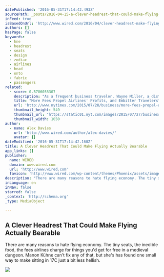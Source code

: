 ```yaml
---
datePublished: '2016-05-31T17:14:42.493Z'
sourcePath: _posts/2016-04-15-a-clever-headrest-that-could-make-flying-actually-bearable.md
inFeed: true
isBasedOnUrl: 'http://www.wired.com/2016/04/clever-headrest-make-flying-actually-bearable/'
authors: []
hasPage: false
keywords:
  - hne
  - headrest
  - seats
  - design
  - zodiac
  - airlines
  - head
  - onto
  - fabric
  - passengers
related:
  - score: 0.5786058307
    description: "As a frequent business traveler, Wayne Miller, a distributor for an ethnic foods company, often pays extra to stretch out his legs. When he paid $38 for a window seat with extra legroom on a recent cross-country flight, though, Mr. Miller was upset to find out, when he boarded, that the seat didn't actually have window access."
    title: "More Fees Propel Airlines' Profits, and Embitter Travelers"
    url: 'http://www.nytimes.com/2015/07/28/business/more-fees-propel-airlines-profits-and-embitter-travelers.html'
    thumbnail_height: 549
    thumbnail_url: 'https://static01.nyt.com/images/2015/07/27/business/28itineraries-web/28itineraries-web-facebookJumbo.jpg'
    thumbnail_width: 1050
author:
  - name: Alex Davies
    url: 'http://www.wired.com/author/alex-davies/'
    avatar: {}
dateModified: '2016-05-31T17:14:42.160Z'
title: A Clever Headrest That Could Make Flying Actually Bearable
app_links: []
publisher:
  name: WIRED
  domain: www.wired.com
  url: 'http://www.wired.com'
  favicon: 'http://www.wired.com/wp-content/themes/Phoenix/assets/images/favicon.ico'
description: "There are many reasons to hate flying economy. The tiny seats, the inedible food, the fees airlines charge for things you'd get for free in a medieval dungeon. Manon Kühne can't fix any of that, but she's has found one small way to make sitting in 17C just a bit less hellish."
inLanguage: en
inNav: false
starred: false
_context: 'http://schema.org'
_type: MediaObject

---
```

<article style=""><h1>A Clever Headrest That Could Make Flying Actually Bearable</h1><p>There are many reasons to hate flying economy. The tiny seats, the inedible food, the fees airlines charge for things you'd get for free in a medieval dungeon. Manon Kühne can't fix any of that, but she's has found one small way to make sitting in 17C just a bit less hellish.</p><img src="https://s3-us-west-2.amazonaws.com/the-grid-img/p/8dc283ca637a9ed4e81f27749130ffccde596046.jpg" /></article>